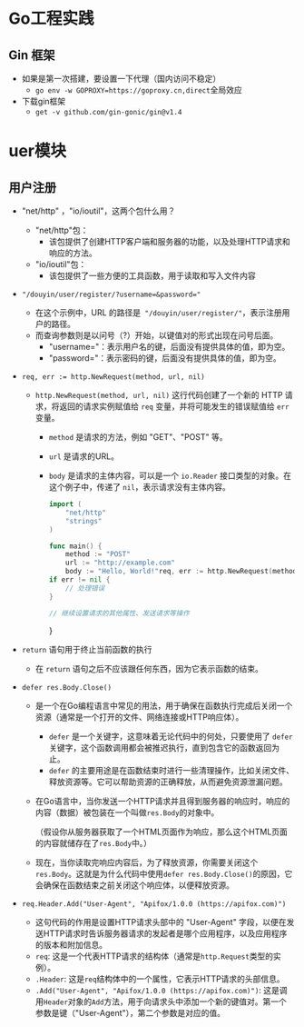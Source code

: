 # Go工程实践

## Gin 框架

* 如果是第一次搭建，要设置一下代理（国内访问不稳定）
  * `go env -w GOPROXY=https://goproxy.cn,direct`全局效应
* 下载gin框架
  * `get -v github.com/gin-gonic/gin@v1.4`



# uer模块

## 用户注册

* "net/http" ，"io/ioutil"，这两个包什么用？

  * "net/http"包：
    - 该包提供了创建HTTP客户端和服务器的功能，以及处理HTTP请求和响应的方法。
  * "io/ioutil"包：
    - 该包提供了一些方便的工具函数，用于读取和写入文件内容

* `"/douyin/user/register/?username=&password="`

  * 在这个示例中，URL 的路径是` "/douyin/user/register/"`，表示注册用户的路径。
  * 而查询参数则是以问号（?）开始，以键值对的形式出现在问号后面。
    * "username="：表示用户名的键，后面没有提供具体的值，即为空。
    * "password="：表示密码的键，后面没有提供具体的值，即为空。

* `req, err := http.NewRequest(method, url, nil)`

  * `http.NewRequest(method, url, nil)` 这行代码创建了一个新的 HTTP 请求，将返回的请求实例赋值给 `req` 变量，并将可能发生的错误赋值给 `err` 变量。

    * `method` 是请求的方法，例如 "GET"、"POST" 等。

    * `url` 是请求的URL。

    * `body` 是请求的主体内容，可以是一个 `io.Reader` 接口类型的对象。在这个例子中，传递了 `nil`，表示请求没有主体内容。

      ```go
      import (
          "net/http"
          "strings"
      )
      
      func main() {
          method := "POST"
          url := "http://example.com"
          body := "Hello, World!"req, err := http.NewRequest(method, url, strings.NewReader(body))
      if err != nil {
          // 处理错误
      }
      
      // 继续设置请求的其他属性、发送请求等操作
      ```
      }

* `return` 语句用于终止当前函数的执行

  * 在 `return` 语句之后不应该跟任何东西，因为它表示函数的结束。

* `defer res.Body.Close()`

  * 是一个在Go编程语言中常见的用法，用于确保在函数执行完成后关闭一个资源（通常是一个打开的文件、网络连接或HTTP响应体）。

    * `defer` 是一个关键字，这意味着无论代码中的何处，只要使用了 `defer` 关键字，这个函数调用都会被推迟执行，直到包含它的函数返回为止。
    * `defer` 的主要用途是在函数结束时进行一些清理操作，比如关闭文件、释放资源等。它可以帮助资源的正确释放，从而避免资源泄漏问题。

  * 在Go语言中，当你发送一个HTTP请求并且得到服务器的响应时，响应的内容（数据）被包装在一个叫做`res.Body`的对象中。

    （假设你从服务器获取了一个HTML页面作为响应，那么这个HTML页面的内容就储存在了`res.Body`中。）

  * 现在，当你读取完响应内容后，为了释放资源，你需要关闭这个`res.Body`。这就是为什么代码中使用`defer res.Body.Close()`的原因，它会确保在函数结束之前关闭这个响应体，以便释放资源。

* `req.Header.Add("User-Agent", "Apifox/1.0.0 (https://apifox.com)")`

  * 这句代码的作用是设置HTTP请求头部中的 "User-Agent" 字段，以便在发送HTTP请求时告诉服务器请求的发起者是哪个应用程序，以及应用程序的版本和附加信息。
  * `req`: 这是一个代表HTTP请求的结构体（通常是`http.Request`类型的实例）。
  * `.Header`: 这是`req`结构体中的一个属性，它表示HTTP请求的头部信息。
  * `.Add("User-Agent", "Apifox/1.0.0 (https://apifox.com)")`: 这是调用`Header`对象的`Add`方法，用于向请求头中添加一个新的键值对。第一个参数是键（"User-Agent"），第二个参数是对应的值。


